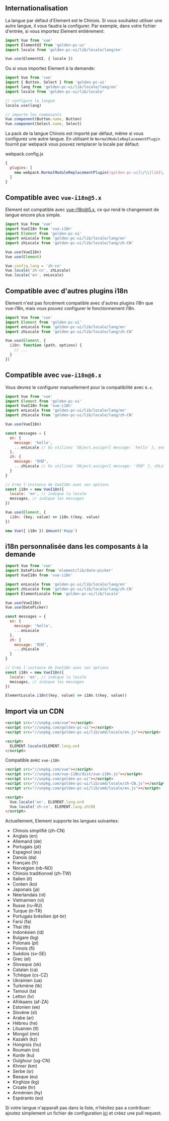 ## Internationalisation

La langue par défaut d'Element est le Chinois. Si vous souhaitez utiliser une autre langue, il vous faudra la configurer. Par exemple, dans votre fichier d'entrée, si vous importez Element entièrement:

```javascript
import Vue from 'vue'
import ElementUI from 'golden-pc-ui'
import locale from 'golden-pc-ui/lib/locale/lang/en'

Vue.use(ElementUI, { locale })
```

Ou si vous importez Element à la demande:

```javascript
import Vue from 'vue'
import { Button, Select } from 'golden-pc-ui'
import lang from 'golden-pc-ui/lib/locale/lang/en'
import locale from 'golden-pc-ui/lib/locale'

// configure la langue
locale.use(lang)

// importe les composants
Vue.component(Button.name, Button)
Vue.component(Select.name, Select)
```

La pack de la langue Chinois est importé par défaut, même si vous configurez une autre langue. En utilisant le `NormalModuleReplacementPlugin` fournit par webpack vous pouvez remplacer la locale par défaut:

webpack.config.js
```javascript
{
  plugins: [
    new webpack.NormalModuleReplacementPlugin(/golden-pc-ui[\/\\]lib[\/\\]locale[\/\\]lang[\/\\]zh-CN/, 'golden-pc-ui/lib/locale/lang/en')
  ]
}
```

## Compatible avec `vue-i18n@5.x`

Element est compatible avec [vue-i18n@5.x](https://github.com/kazupon/vue-i18n), ce qui rend le changement de langue encore plus simple.

```javascript
import Vue from 'vue'
import VueI18n from 'vue-i18n'
import Element from 'golden-pc-ui'
import enLocale from 'golden-pc-ui/lib/locale/lang/en'
import zhLocale from 'golden-pc-ui/lib/locale/lang/zh-CN'

Vue.use(VueI18n)
Vue.use(Element)

Vue.config.lang = 'zh-cn'
Vue.locale('zh-cn', zhLocale)
Vue.locale('en', enLocale)
```

## Compatible avec d'autres plugins i18n

Element n'est pas forcément compatible avec d'autres plugins i18n que vue-i18n, mais vous pouvez configurer le fonctionnement i18n.

```javascript
import Vue from 'vue'
import Element from 'golden-pc-ui'
import enLocale from 'golden-pc-ui/lib/locale/lang/en'
import zhLocale from 'golden-pc-ui/lib/locale/lang/zh-CN'

Vue.use(Element, {
  i18n: function (path, options) {
    // ...
  }
})
```

## Compatible avec `vue-i18n@6.x`

Vous devrez le configurer manuellement pour la compatibilité avec `6.x`.

```javascript
import Vue from 'vue'
import Element from 'golden-pc-ui'
import VueI18n from 'vue-i18n'
import enLocale from 'golden-pc-ui/lib/locale/lang/en'
import zhLocale from 'golden-pc-ui/lib/locale/lang/zh-CN'

Vue.use(VueI18n)

const messages = {
  en: {
    message: 'hello',
    ...enLocale // Ou utilisez `Object.assign({ message: 'hello' }, enLocale)`
  },
  zh: {
    message: '你好',
    ...zhLocale // Ou utilisez `Object.assign({ message: '你好' }, zhLocale)`
  }
}

// Crée l'instance de VueI18n avec ses options
const i18n = new VueI18n({
  locale: 'en', // indique la locale
  messages, // indique les messages
})

Vue.use(Element, {
  i18n: (key, value) => i18n.t(key, value)
})

new Vue({ i18n }).$mount('#app')
```

## i18n personnalisée dans les composants à la demande

```js
import Vue from 'vue'
import DatePicker from 'element/lib/date-picker'
import VueI18n from 'vue-i18n'

import enLocale from 'golden-pc-ui/lib/locale/lang/en'
import zhLocale from 'golden-pc-ui/lib/locale/lang/zh-CN'
import ElementLocale from 'golden-pc-ui/lib/locale'

Vue.use(VueI18n)
Vue.use(DatePicker)

const messages = {
  en: {
    message: 'hello',
    ...enLocale
  },
  zh: {
    message: '你好',
    ...zhLocale
  }
}

// Crée l'instance de VueI18n avec ses options
const i18n = new VueI18n({
  locale: 'en', // indique la locale
  messages, // indique les messages
})

ElementLocale.i18n((key, value) => i18n.t(key, value))
```

## Import via un CDN

```html
<script src="//unpkg.com/vue"></script>
<script src="//unpkg.com/golden-pc-ui"></script>
<script src="//unpkg.com/golden-pc-ui/lib/umd/locale/en.js"></script>

<script>
  ELEMENT.locale(ELEMENT.lang.en)
</script>
```

Compatible avec `vue-i18n`

```html
<script src="//unpkg.com/vue"></script>
<script src="//unpkg.com/vue-i18n/dist/vue-i18n.js"></script>
<script src="//unpkg.com/golden-pc-ui"></script>
<script src="//unpkg.com/golden-pc-ui/lib/umd/locale/zh-CN.js"></script>
<script src="//unpkg.com/golden-pc-ui/lib/umd/locale/en.js"></script>

<script>
  Vue.locale('en', ELEMENT.lang.en)
  Vue.locale('zh-cn', ELEMENT.lang.zhCN)
</script>
```

Actuellement, Element supporte les langues suivantes:
<ul class="language-list">
  <li>Chinois simplifié (zh-CN)</li>
  <li>Anglais (en)</li>
  <li>Allemand (de)</li>
  <li>Portugais (pt)</li>
  <li>Espagnol (es)</li>
  <li>Danois (da)</li>
  <li>Français (fr)</li>
  <li>Norvégien (nb-NO)</li>
  <li>Chinois traditionnel (zh-TW)</li>
  <li>Italien (it)</li>
  <li>Coréen (ko)</li>
  <li>Japonais (ja)</li>
  <li>Néerlandais (nl)</li>
  <li>Vietnamien (vi)</li>
  <li>Russe (ru-RU)</li>
  <li>Turque (tr-TR)</li>
  <li>Portugais brésilien (pt-br)</li>
  <li>Farsi (fa)</li>
  <li>Thaï (th)</li>
  <li>Indonésien (id)</li>
  <li>Bulgare (bg)</li>
  <li>Polonais (pl)</li>
  <li>Finnois (fi)</li>
  <li>Suédois (sv-SE)</li>
  <li>Grec (el)</li>
  <li>Slovaque (sk)</li>
  <li>Catalan (ca)</li>
  <li>Tchèque (cs-CZ)</li>
  <li>Ukrainien (ua)</li>
  <li>Turkmène (tk)</li>
  <li>Tamoul (ta)</li>
  <li>Letton (lv)</li>
  <li>Afrikaans (af-ZA)</li>
  <li>Estonien (ee)</li>
  <li>Slovène (sl)</li>
  <li>Arabe (ar)</li>
  <li>Hébreu (he)</li>
  <li>Lituanien (lt)</li>
  <li>Mongol (mn)</li>
  <li>Kazakh (kz)</li>
  <li>Hongrois (hu)</li>
  <li>Roumain (ro)</li>
  <li>Kurde (ku)</li>
  <li>Ouïghour (ug-CN)</li>
  <li>Khmer (km)</li>
  <li>Serbe (sr)</li>
  <li>Basque (eu)</li>
  <li>Kirghize (kg)</li>
  <li>Croate (hr)</li>
  <li>Arménien (hy)</li>
  <li>Espéranto (eo)</li>
</ul>

Si votre langue n'apparaît pas dans la liste, n'hésitez pas a contribuer: ajoutez simplement un fichier de configuration [ici](https://github.com/ElemeFE/element/tree/dev/src/locale/lang) et créez une pull request.
